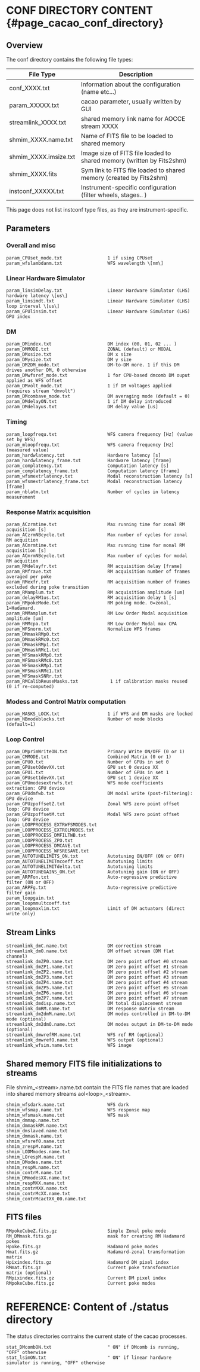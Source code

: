 # CONF DIRECTORY CONTENT {#page_cacao_conf_directory}

## Overview

The conf directory contains the following file types:

File Type                            | Description
-------------------------------------|----------------------------------------
conf_XXXX.txt                        | Information about the configuration (name etc...)
param_XXXXX.txt                      | cacao parameter, usually written by GUI            
streamlink_XXXX.txt                  | shared memory link name for AOCCE stream XXXX     
shmim_XXXX.name.txt                  | Name of FITS file to be loaded to shared memory
shmim_XXXX.imsize.txt                | Image size of FITS file loaded to shared memory (written by Fits2shm)
shmim_XXXX.fits                      | Sym link to FITS file loaded to shared memory (created by Fits2shm)
instconf_XXXXX.txt                   | Instrument-specific configuration (filter wheels, stages.. )

This page does not list instconf type files, as they are instrument-specific.


## Parameters

### Overall and misc

	param_CPUset_mode.txt                 1 if using CPUset
	param_wfslambdanm.txt                 WFS wavelength \[nm\]



### Linear Hardware Simulator

	param_linsimDelay.txt                 Linear Hardware Simulator (LHS) hardware latency \[us\]
	param_linsimdt.txt                    Linear Hardware Simulator (LHS) loop interval \[us\]
	param_GPUlinsim.txt                   Linear Hardware Simulator (LHS) GPU index



### DM 

	param_DMindex.txt                     DM index (00, 01, 02 ... )
	param_DMMODE.txt                      ZONAL (default) or MODAL
	param_DMxsize.txt                     DM x size
	param_DMysize.txt                     DM y size
	param_DM2DM_mode.txt                  DM-to-DM more. 1 if this DM drives another DM, 0 otherwise
	param_DMwfsref_mode.txt               1 for CPU-based dmcomb DM ouput applied as WFS offset
	param_DMvolt_mode.txt                 1 if DM voltages applied (requires stream "dmvolt")
	param_DMcombave_mode.txt              DM averaging mode (default = 0)
	param_DMdelayON.txt                   1 if DM delay introduced
	param_DMdelayus.txt                   DM delay value [us]


### Timing

	param_loopfrequ.txt                   WFS camera frequency [Hz] (value set by WFS)
	param_mloopfrequ.txt                  WFS camera frequency [Hz] (measured value)
	param_hardwlatency.txt                Hardware latency [s]
	param_hardwlatency_frame.txt          Hardware latency [frame]
	param_complatency.txt                 Computation latency [s]
	param_complatency_frame.txt           Computation latency [frame]
	param_wfsmextrlatency.txt             Modal reconstruction latency [s]
	param_wfsmextrlatency_frame.txt       Modal reconstruction latency [frame]
	param_nblatm.txt                      Number of cycles in latency measurement


### Response Matrix acquisition

	param_ACzrmtime.txt                   Max running time for zonal RM acquisition [s]
	param_ACzrmNBcycle.txt                Max number of cycles for zonal RM acquition
	param_ACmrmtime.txt                   Max running time for monal RM acquisition [s]
	param_ACmrmNBcycle.txt                Max number of cycles for modal RM acquition
	param_RMdelayfr.txt                   RM acquisition delay [frame]
	param_RMfrave.txt                     RM acquisition number of frames averaged per poke
	param_RMexfr.txt                      RM acquisition number of frames excluded during poke transition
	param_RMamplum.txt                    RM acquisition amplitude [um]
	param_delayRM1us.txt                  RM acquisition delay 1 [s]
	param_RMpokeMode.txt                  RM poking mode. 0=zonal, 1=Hadamard.
	param_RMMamplum.txt                   RM Low Order Modal acquisition amplitude [um]
	param_RMMcpa.txt                      RM Low Order Modal max CPA
	param_WFSnorm.txt                     Normalize WFS frames
	param_DMmaskRMp0.txt                     
	param_DMmaskRMc0.txt                     
	param_DMmaskRMp1.txt                     
	param_DMmaskRMc1.txt                     
	param_WFSmaskRMp0.txt                     
	param_WFSmaskRMc0.txt                     
	param_WFSmaskRMp1.txt                     
	param_WFSmaskRMc1.txt                     
	param_WFSmaskSNRr.txt                     
	param_RMCalibReuseMasks.txt            1 if calibration masks reused (0 if re-computed)                     


### Modess and Control Matrix computation

	param_MASKS_LOCK.txt                  1 if WFS and DM masks are locked
	param_NBmodeblocks.txt                Number of mode blocks (default=1)


### Loop Control

	param_DMprimWriteON.txt               Primary Write ON/OFF (0 or 1)
	param_CMMODE.txt                      Combined Matrix (0 or 1)
	param_GPU0.txt                        Number of GPUs in set 0
	param_GPUset0devXX.txt                GPU set 0 device XX
	param_GPU1.txt                        Number of GPUs in set 1
	param_GPUset1devXX.txt                GPU set 1 device XX
	param_GPUmodesextrwfs.txt             WFS mode coefficients extraction: GPU device
	param_GPUdmfwb.txt                    DM modal write (post-filtering): GPU device
	param_GPUzpoffsetZ.txt                Zonal WFS zero point offset loop: GPU device
	param_GPUzpoffsetM.txt                Modal WFS zero point offset loop: GPU device
	param_LOOPPROCESS_EXTRWFSMODES.txt 
	param_LOOPPROCESS_EXTROLMODES.txt 
	param_LOOPPROCESS_DMFILTWB.txt 
	param_LOOPPROCESS_ZPO.txt 
	param_LOOPPROCESS_DMCAVE.txt 
	param_LOOPPROCESS_WFSRESAVE.txt 
	param_AUTOTUNELIMITS_ON.txt           Autotuning ON/OFF (ON or OFF)
	param_AUTOTUNELIMITmcoeff.txt         Autotuning limits
	param_AUTOTUNELIMITdelta.txt          Autotuning limits
	param_AUTOTUNEGAINS_ON.txt            Autotuning gain (ON or OFF)
	param_ARPFon.txt                      Auto-regressive predictive filter (ON or OFF)
	param_ARPFg.txt                       Auto-regressive predictive filter gain
	param_loopgain.txt
	param_loopmmultcoeff.txt
	param_loopmaxlim.txt                  Limit of DM actuators (direct write only)


## Stream Links

	streamlink_dmC.name.txt               DM correction stream
	streamlink_dmO.name.txt               DM offset stream (DM flat channel)
	streamlink_dmZP0.name.txt             DM zero point offset #0 stream
	streamlink_dmZP1.name.txt             DM zero point offset #1 stream
	streamlink_dmZP2.name.txt             DM zero point offset #2 stream
	streamlink_dmZP3.name.txt             DM zero point offset #3 stream
	streamlink_dmZP4.name.txt             DM zero point offset #4 stream
	streamlink_dmZP5.name.txt             DM zero point offset #5 stream
	streamlink_dmZP6.name.txt             DM zero point offset #6 stream
	streamlink_dmZP7.name.txt             DM zero point offset #7 stream
	streamlink_dmdisp.name.txt            DM total displacement stream
	streamlink_dmRM.name.txt              DM response matrix stream
	streamlink_dm2dmM.name.txt            DM modes controlled in DM-to-DM mode (optional)
	streamlink_dm2dmO.name.txt            DM modes output in DM-to-DM mode (optional)
	streamlink_dmwrefRM.name.txt          WFS ref RM (optional)
	streamlink_dmwrefO.name.txt           WFS output (optional)
	streamlink_wfsim.name.txt             WFS image


## Shared memory FITS file initializations to streams

File shmim_\<stream\>.name.txt contain the FITS file names that are loaded into shared memory streams aol\<loop\>_\<stream\>.

	shmim_wfsdark.name.txt                WFS dark
	shmim_wfsmap.name.txt                 WFS response map
	shmim_wfsmask.name.txt                WFS mask
	shmim_dmmap.name.txt                
	shmim_dmmaskRM.name.txt                
	shmim_dmslaved.name.txt                
	shmim_dmmask.name.txt                
	shmim_wfsref0.name.txt                
	shmim_zrespM.name.txt                
	shmim_LODMmodes.name.txt                
	shmim_LOrespM.name.txt                
	shmim_DModes.name.txt                
	shmim_respM.name.txt                
	shmim_contrM.name.txt                
	shmim_DMmodesXX.name.txt                
	shmim_respMXX.name.txt                
	shmim_contrMXX.name.txt                
	shmim_contrMcXX.name.txt                
	shmim_contrMcactXX_00.name.txt                



## FITS files

	RMpokeCubeZ.fits.gz                   Simple Zonal poke mode
	RM_DMmask.fits.gz                     mask for creating RM Hadamard pokes
	Hpoke.fits.gz                         Hadamard poke modes
	Hmat.fits.gz                          Hadamard-zonal transformation matrix
	Hpixindex.fits.gz                     Hadamard DM pixel index 
	RMmat.fits.gz                         Current poke transformation matrix (optional)
	RMpixindex.fits.gz                    Current DM pixel index
	RMpokeCube.fits.gz                    Current poke modes




# REFERENCE: Content of ./status directory

The status directories contrains the current state of the cacao processes.

	stat_DMcombON.txt                     " ON" if DMcomb is running, "OFF" otherwise
	stat_lsimON.txt                       " ON" if linear hardware simulator is running, "OFF" otherwise

